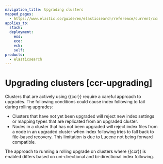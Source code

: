 ```yaml
---
navigation_title: Upgrading clusters
mapped_pages:
  - https://www.elastic.co/guide/en/elasticsearch/reference/current/ccr-upgrading.html
applies_to:
  stack:
  deployment:
    ess:
    ece:
    eck:
    self:
products:
  - elasticsearch
---
```




# Upgrading clusters [ccr-upgrading]


Clusters that are actively using {{ccr}} require a careful approach to upgrades. The following conditions could cause index following to fail during rolling upgrades:

* Clusters that have not yet been upgraded will reject new index settings or mapping types that are replicated from an upgraded cluster.
* Nodes in a cluster that has not been upgraded will reject index files from a node in an upgraded cluster when index following tries to fall back to file-based recovery. This limitation is due to Lucene not being forward compatible.

The approach to running a rolling upgrade on clusters where {{ccr}} is enabled differs based on uni-directional and bi-directional index following.



